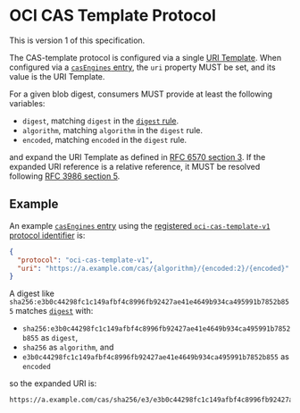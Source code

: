 # OCI CAS Template Protocol

This is version 1 of this specification.

The CAS-template protocol is configured via a single [URI Template][rfc6570].
When configured via a [`casEngines` entry](xdg-ref-engine-discovery.md#ref-engines-objects), the `uri` property MUST be set, and its value is the URI Template.

For a given blob digest, consumers MUST provide at least the following variables:

* `digest`, matching `digest` in the [`digest` rule][digest].
* `algorithm`, matching `algorithm` in the `digest` rule.
* `encoded`, matching `encoded` in the `digest` rule.

and expand the URI Template as defined in [RFC 6570 section 3][rfc6570-s3].
If the expanded URI reference is a relative reference, it MUST be resolved following [RFC 3986 section 5][rfc3986-s5].

## Example

An example [`casEngines` entry](xdg-ref-engine-discovery.md#ref-engines-objects) using the [registered `oci-cas-template-v1` protocol identifier](cas-engine-protocols.md) is:

```json
{
  "protocol": "oci-cas-template-v1",
  "uri": "https://a.example.com/cas/{algorithm}/{encoded:2}/{encoded}"
}
```

A digest like `sha256:e3b0c44298fc1c149afbf4c8996fb92427ae41e4649b934ca495991b7852b855` matches [`digest`][digest] with:

* `sha256:e3b0c44298fc1c149afbf4c8996fb92427ae41e4649b934ca495991b7852b855` as `digest`,
* `sha256` as `algorithm`, and
* `e3b0c44298fc1c149afbf4c8996fb92427ae41e4649b934ca495991b7852b855` as `encoded`

so the expanded URI is:

    https://a.example.com/cas/sha256/e3/e3b0c44298fc1c149afbf4c8996fb92427ae41e4649b934ca495991b7852b855

[digest]: https://github.com/opencontainers/image-spec/blob/v1.0.0/descriptor.md#digests
[rfc3986-s5]: https://tools.ietf.org/html/rfc3986#section-5
[rfc6570]: https://tools.ietf.org/html/rfc6570
[rfc6570-s3]: https://tools.ietf.org/html/rfc6570#section-3
